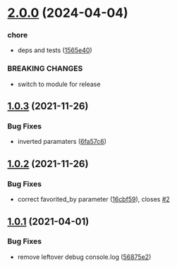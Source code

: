# [2.0.0](https://github.com/GiorgioBrux/sankaku-client/compare/v1.0.3...v2.0.0) (2024-04-04)


### chore

* deps and tests ([1565e40](https://github.com/GiorgioBrux/sankaku-client/commit/1565e40a05739b48799e7134dd106d8fbd278ad9))


### BREAKING CHANGES

* switch to module for release

## [1.0.3](https://github.com/GiorgioBrux/sankaku-client/compare/v1.0.2...v1.0.3) (2021-11-26)


### Bug Fixes

* inverted paramaters ([6fa57c6](https://github.com/GiorgioBrux/sankaku-client/commit/6fa57c692b0e8f7c2b6f87249f7ce31b6e011e4a))

## [1.0.2](https://github.com/GiorgioBrux/sankaku-client/compare/v1.0.1...v1.0.2) (2021-11-26)


### Bug Fixes

* correct favorited_by parameter ([16cbf59](https://github.com/GiorgioBrux/sankaku-client/commit/16cbf596504c4bdc201dd55a971a04d65c937385)), closes [#2](https://github.com/GiorgioBrux/sankaku-client/issues/2)

## [1.0.1](https://github.com/GiorgioBrux/sankaku-client/compare/v1.0.0...v1.0.1) (2021-04-01)


### Bug Fixes

* remove leftover debug console.log ([56875e2](https://github.com/GiorgioBrux/sankaku-client/commit/56875e200bf0579daa3d1c212e811c9dbc02172a))
